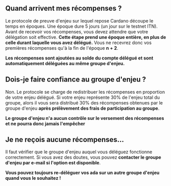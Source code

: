 ## Quand arrivent mes récompenses ?

Le protocole de preuve d'enjeu sur lequel repose Cardano découpe le temps en époques. Une époque dure 5 jours (un jour sur le testnet ITN). Avant de recevoir vos récompenses, vous devez attendre que votre délégation soit effective. **Cette étape prend une époque entière, en plus de celle durant laquelle vous avez délégué.** Vous ne recevrez donc vos premières récompenses qu'à la fin de l'époque **n + 2**.

**Les récompenses sont ajoutées au solde du compte délégué et sont automatiquement déléguées au même groupe d'enjeu.**

## Dois-je faire confiance au groupe d'enjeu ?

Non. Le protocole se charge de redistribuer les récompenses en proportion de votre enjeu délégué. Si votre enjeu représente 30% de l'enjeu total du groupe, alors il vous sera distribué 30% des récompenses obtenues par le groupe d'enjeu **après prélèvement des frais de participation au groupe**.

**Le groupe d'enjeu n'a aucun contrôle sur le versement des récompenses et ne pourra donc jamais l'empêcher**

## Je ne reçois aucune récompenses...

Il faut vérifier que le groupe d'enjeu auquel vous déléguez fonctionne correctement. Si vous avez des doutes, vous pouvez **contacter le groupe d'enjeu par e-mail si l'option est disponible**.

**Vous pouvez toujours re-déléguer vos ada sur un autre groupe d'enjeu quand vous le souhaitez !**
